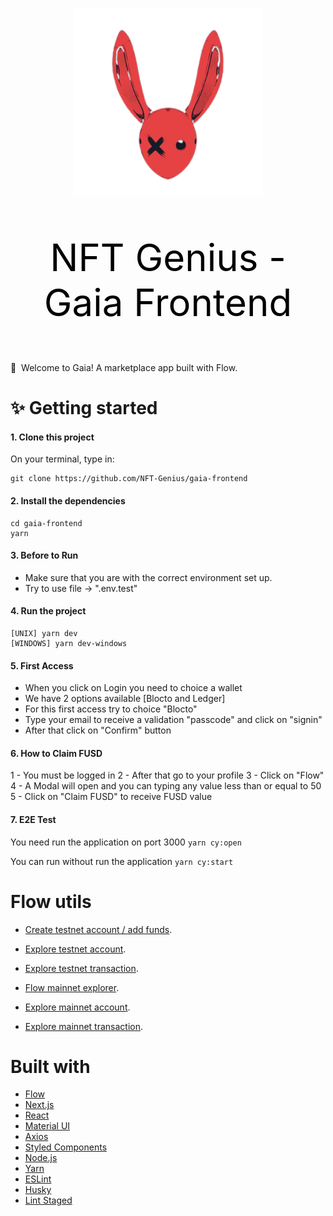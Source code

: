 <p align="center">
  <img width="300" src="./nft_genius.png" />
</p>
<p align="center" style="color: black; font-size: 60px;">
  NFT Genius - Gaia Frontend
</p>

👋 &nbsp;Welcome to Gaia! A marketplace app built with Flow.

# ✨ Getting started

#### 1. Clone this project

On your terminal, type in:

```
git clone https://github.com/NFT-Genius/gaia-frontend
```

#### 2. Install the dependencies

```
cd gaia-frontend
yarn
```

#### 3. Before to Run

- Make sure that you are with the correct environment set up.
- Try to use file -> ".env.test"

#### 4. Run the project

```
[UNIX] yarn dev
[WINDOWS] yarn dev-windows
```

#### 5. First Access

- When you click on Login you need to choice a wallet
- We have 2 options available [Blocto and Ledger]
- For this first access try to choice "Blocto"
- Type your email to receive a validation "passcode" and click on "signin"
- After that click on "Confirm" button

#### 6. How to Claim FUSD

1 - You must be logged in
2 - After that go to your profile
3 - Click on "Flow"
4 - A Modal will open and you can typing any value less than or equal to 50
5 - Click on "Claim FUSD" to receive FUSD value

#### 7. E2E Test

You need run the application on port 3000
`yarn cy:open`

You can run without run the application
`yarn cy:start`

# Flow utils

- [Create testnet account / add funds](https://testnet-faucet.onflow.org).
- [Explore testnet account](https://flow-view-source.com/testnet/account/0xACCOUNTADDRESS).
- [Explore testnet transaction](https://flow-view-source.com/testnet/tx/TRANSACTIONHASH).

- [Flow mainnet explorer](https://flowscan.org/).
- [Explore mainnet account](https://flow-view-source.com/account/0xACCOUNTADDRESS).
- [Explore mainnet transaction](https://flow-view-source.com/tx/TRANSACTIONHASH).

# Built with

- [Flow](https://www.onflow.org/)
- [Next.js](https://nextjs.org/)
- [React](https://reactjs.org/)
- [Material UI](https://mui.com/)
- [Axios](https://github.com/axios/axios)
- [Styled Components](https://styled-components.com/)
- [Node.js](https://nodejs.org/)
- [Yarn](https://yarnpkg.com/)
- [ESLint](https://eslint.org/)
- [Husky](https://github.com/typicode/husky)
- [Lint Staged](https://github.com/okonet/lint-staged)

